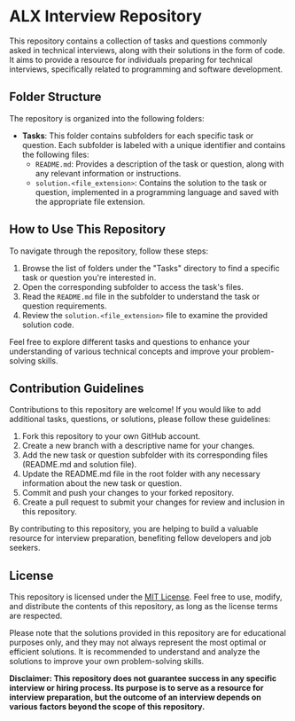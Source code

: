 # ALX Interview Repository

This repository contains a collection of tasks and questions commonly asked in technical interviews, along with their solutions in the form of code. It aims to provide a resource for individuals preparing for technical interviews, specifically related to programming and software development.

## Folder Structure

The repository is organized into the following folders:

- **Tasks**: This folder contains subfolders for each specific task or question. Each subfolder is labeled with a unique identifier and contains the following files:
  - `README.md`: Provides a description of the task or question, along with any relevant information or instructions.
  - `solution.<file_extension>`: Contains the solution to the task or question, implemented in a programming language and saved with the appropriate file extension.

## How to Use This Repository

To navigate through the repository, follow these steps:

1. Browse the list of folders under the "Tasks" directory to find a specific task or question you're interested in.
2. Open the corresponding subfolder to access the task's files.
3. Read the `README.md` file in the subfolder to understand the task or question requirements.
4. Review the `solution.<file_extension>` file to examine the provided solution code.

Feel free to explore different tasks and questions to enhance your understanding of various technical concepts and improve your problem-solving skills.

## Contribution Guidelines

Contributions to this repository are welcome! If you would like to add additional tasks, questions, or solutions, please follow these guidelines:

1. Fork this repository to your own GitHub account.
2. Create a new branch with a descriptive name for your changes.
3. Add the new task or question subfolder with its corresponding files (README.md and solution file).
4. Update the README.md file in the root folder with any necessary information about the new task or question.
5. Commit and push your changes to your forked repository.
6. Create a pull request to submit your changes for review and inclusion in this repository.

By contributing to this repository, you are helping to build a valuable resource for interview preparation, benefiting fellow developers and job seekers.

## License

This repository is licensed under the [MIT License](LICENSE). Feel free to use, modify, and distribute the contents of this repository, as long as the license terms are respected.

Please note that the solutions provided in this repository are for educational purposes only, and they may not always represent the most optimal or efficient solutions. It is recommended to understand and analyze the solutions to improve your own problem-solving skills.

**Disclaimer: This repository does not guarantee success in any specific interview or hiring process. Its purpose is to serve as a resource for interview preparation, but the outcome of an interview depends on various factors beyond the scope of this repository.**
